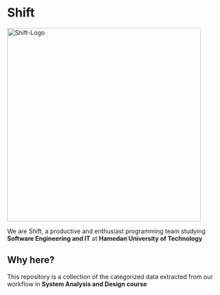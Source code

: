# Shift
<img src="https://user-images.githubusercontent.com/77578060/143627510-11cafeb3-078d-452c-a682-94d84e8d2ba2.jpg" alt="Shift-Logo" style="width:450px;" class="center"/>

We are Shift, a productive and enthusiast programming team studying **Software Engineering and IT** at **Hamedan University of Technology**

## Why here?
This repository is a collection of the categorized data extracted from our workflow in **System Analysis and Design course**
